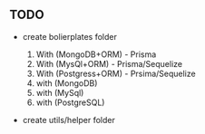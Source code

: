 ## TODO

- create bolierplates folder
  1. With (MongoDB+ORM) - Prisma
  2. With (MysQl+ORM) - Prisma/Sequelize
  3. With (Postgress+ORM) - Prsima/Sequelize
  4. with (MongoDB)
  5. with (MySql)
  6. with (PostgreSQL)

- create utils/helper folder
